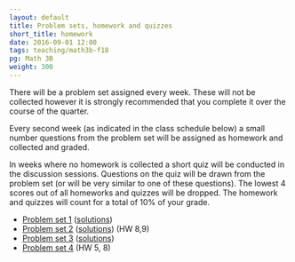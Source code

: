 ```yaml
---
layout: default
title: Problem sets, homework and quizzes
short_title: homework
date: 2016-09-01 12:00
tags: teaching/math3b-f18
pg: Math 3B
weight: 300
---
```


There will be a problem set assigned every week. These will not be collected however it is strongly recommended that you complete it over the course of the quarter.

Every second week (as indicated in the class schedule below) a small number questions from the problem set will be assigned as homework and collected and graded. 

In weeks where no homework is collected a short quiz will be conducted in the discussion sessions. Questions on the quiz will be drawn from the problem set (or will be very similar to one of these questions). The lowest 4 scores out of all homeworks and quizzes will be dropped. The homework and quizzes will count for a total of 10% of your grade.

- [Problem set 1][ps1] ([solutions][ps1s])
- [Problem set 2][ps2] ([solutions][ps2s]) (HW 8,9)
- [Problem set 3][ps3] ([solutions][ps3s])
- [Problem set 4][ps4] (HW 5, 8)
<!-- - [Problem set 5][ps5] -->
<!-- - [Problem set 6][ps6] -->
<!-- - [Problem set 7][ps7] -->
<!-- - [Problem set 8][ps8] -->
<!-- - [Problem set 9][ps9] -->
<!-- - [Problem set 10][ps10] -->

[ps1]: ps/ps1.pdf
[ps2]: ps/ps2.pdf
[ps3]: ps/ps3.pdf
[ps4]: ps/ps4.pdf
[ps5]: ps/ps5.pdf
[ps6]: ps/ps6.pdf
[ps7]: ps/ps7.pdf
[ps8]: ps/ps8.pdf
[ps9]: ps/ps9.pdf
[ps10]: ps/ps10.pdf

[ps1s]: pss/ps1s.pdf
[ps2s]: pss/ps2s.pdf
[ps3s]: pss/ps3s.pdf
[ps4s]: pss/ps4s.pdf
[ps5s]: pss/ps5s.pdf
[ps6s]: pss/ps6s.pdf
[ps7s]: pss/ps7s.pdf
[ps8s]: pss/ps8s.pdf
[ps9s]: pss/ps9s.pdf
[ps10s]: pss/ps10s.pdf
